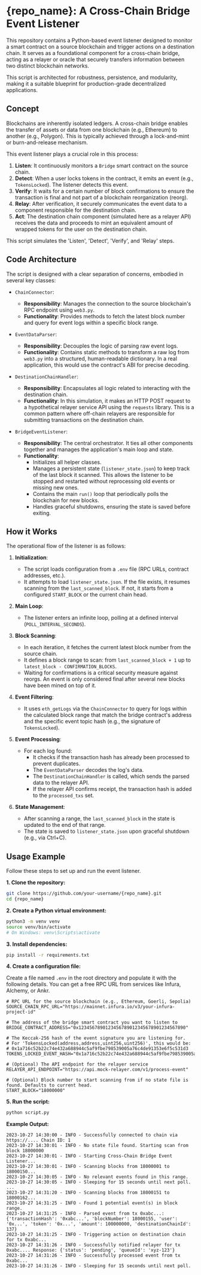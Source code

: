 # {repo_name}: A Cross-Chain Bridge Event Listener

This repository contains a Python-based event listener designed to monitor a smart contract on a source blockchain and trigger actions on a destination chain. It serves as a foundational component for a cross-chain bridge, acting as a relayer or oracle that securely transfers information between two distinct blockchain networks.

This script is architected for robustness, persistence, and modularity, making it a suitable blueprint for production-grade decentralized applications.

## Concept

Blockchains are inherently isolated ledgers. A cross-chain bridge enables the transfer of assets or data from one blockchain (e.g., Ethereum) to another (e.g., Polygon). This is typically achieved through a lock-and-mint or burn-and-release mechanism.

This event listener plays a crucial role in this process:
1.  **Listen**: It continuously monitors a `Bridge` smart contract on the source chain.
2.  **Detect**: When a user locks tokens in the contract, it emits an event (e.g., `TokensLocked`). The listener detects this event.
3.  **Verify**: It waits for a certain number of block confirmations to ensure the transaction is final and not part of a blockchain reorganization (reorg).
4.  **Relay**: After verification, it securely communicates the event data to a component responsible for the destination chain.
5.  **Act**: The destination chain component (simulated here as a relayer API) receives the data and proceeds to mint an equivalent amount of wrapped tokens for the user on the destination chain.

This script simulates the 'Listen', 'Detect', 'Verify', and 'Relay' steps.

## Code Architecture

The script is designed with a clear separation of concerns, embodied in several key classes:

*   `ChainConnector`:
    *   **Responsibility**: Manages the connection to the source blockchain's RPC endpoint using `web3.py`.
    *   **Functionality**: Provides methods to fetch the latest block number and query for event logs within a specific block range.

*   `EventDataParser`:
    *   **Responsibility**: Decouples the logic of parsing raw event logs.
    *   **Functionality**: Contains static methods to transform a raw log from `web3.py` into a structured, human-readable dictionary. In a real application, this would use the contract's ABI for precise decoding.

*   `DestinationChainHandler`:
    *   **Responsibility**: Encapsulates all logic related to interacting with the destination chain.
    *   **Functionality**: In this simulation, it makes an HTTP POST request to a hypothetical relayer service API using the `requests` library. This is a common pattern where off-chain relayers are responsible for submitting transactions on the destination chain.

*   `BridgeEventListener`:
    *   **Responsibility**: The central orchestrator. It ties all other components together and manages the application's main loop and state.
    *   **Functionality**: 
        *   Initializes all helper classes.
        *   Manages a persistent state (`listener_state.json`) to keep track of the last block it scanned. This allows the listener to be stopped and restarted without reprocessing old events or missing new ones.
        *   Contains the main `run()` loop that periodically polls the blockchain for new blocks.
        *   Handles graceful shutdowns, ensuring the state is saved before exiting.

## How it Works

The operational flow of the listener is as follows:

1.  **Initialization**: 
    *   The script loads configuration from a `.env` file (RPC URLs, contract addresses, etc.).
    *   It attempts to load `listener_state.json`. If the file exists, it resumes scanning from the `last_scanned_block`. If not, it starts from a configured `START_BLOCK` or the current chain head.

2.  **Main Loop**: 
    *   The listener enters an infinite loop, polling at a defined interval (`POLL_INTERVAL_SECONDS`).

3.  **Block Scanning**: 
    *   In each iteration, it fetches the current latest block number from the source chain.
    *   It defines a block range to scan: from `last_scanned_block + 1` up to `latest_block - CONFIRMATION_BLOCKS`.
    *   Waiting for confirmations is a critical security measure against reorgs. An event is only considered final after several new blocks have been mined on top of it.

4.  **Event Filtering**: 
    *   It uses `eth_getLogs` via the `ChainConnector` to query for logs within the calculated block range that match the bridge contract's address and the specific event topic hash (e.g., the signature of `TokensLocked`).

5.  **Event Processing**: 
    *   For each log found:
        *   It checks if the transaction hash has already been processed to prevent duplicates.
        *   The `EventDataParser` decodes the log's data.
        *   The `DestinationChainHandler` is called, which sends the parsed data to the relayer API.
        *   If the relayer API confirms receipt, the transaction hash is added to the `processed_txs` set.

6.  **State Management**: 
    *   After scanning a range, the `last_scanned_block` in the state is updated to the end of that range.
    *   The state is saved to `listener_state.json` upon graceful shutdown (e.g., via Ctrl+C).

## Usage Example

Follow these steps to set up and run the event listener.

**1. Clone the repository:**
```bash
git clone https://github.com/your-username/{repo_name}.git
cd {repo_name}
```

**2. Create a Python virtual environment:**
```bash
python3 -m venv venv
source venv/bin/activate
# On Windows: venv\Scripts\activate
```

**3. Install dependencies:**
```bash
pip install -r requirements.txt
```

**4. Create a configuration file:**

Create a file named `.env` in the root directory and populate it with the following details. You can get a free RPC URL from services like Infura, Alchemy, or Ankr.

```env
# RPC URL for the source blockchain (e.g., Ethereum, Goerli, Sepolia)
SOURCE_CHAIN_RPC_URL="https://mainnet.infura.io/v3/your-infura-project-id"

# The address of the bridge smart contract you want to listen to
BRIDGE_CONTRACT_ADDRESS="0x1234567890123456789012345678901234567890"

# The Keccak-256 hash of the event signature you are listening for.
# For 'TokensLocked(address,address,uint256,uint256)', this would be:
# 0x1a716c52b22c74e432a688944c5af9fbe798539005a76c4de91353e6f5c531d3
TOKENS_LOCKED_EVENT_HASH="0x1a716c52b22c74e432a688944c5af9fbe798539005a76c4de91353e6f5c531d3"

# (Optional) The API endpoint for the relayer service
RELAYER_API_ENDPOINT="https://api.mock-relayer.com/v1/process-event"

# (Optional) Block number to start scanning from if no state file is found. Defaults to current head.
START_BLOCK="18000000"
```

**5. Run the script:**

```bash
python script.py
```

**Example Output:**

```
2023-10-27 14:30:00 - INFO - Successfully connected to chain via https://.... Chain ID: 1
2023-10-27 14:30:01 - INFO - No state file found. Starting scan from block 18000000
2023-10-27 14:30:01 - INFO - Starting Cross-Chain Bridge Event Listener...
2023-10-27 14:30:01 - INFO - Scanning blocks from 18000001 to 18000150...
2023-10-27 14:30:05 - INFO - No relevant events found in this range.
2023-10-27 14:30:05 - INFO - Sleeping for 15 seconds until next poll.
...
2023-10-27 14:31:20 - INFO - Scanning blocks from 18000151 to 18000162...
2023-10-27 14:31:25 - INFO - Found 1 potential event(s) in block range.
2023-10-27 14:31:25 - INFO - Parsed event from tx 0xabc...: {'transactionHash': '0xabc...', 'blockNumber': 18000155, 'user': '0x...', 'token': '0x...', 'amount': 100000000, 'destinationChainId': 137}
2023-10-27 14:31:25 - INFO - Triggering action on destination chain for tx 0xabc...
2023-10-27 14:31:26 - INFO - Successfully notified relayer for tx 0xabc.... Response: {'status': 'pending', 'queueId': 'xyz-123'}
2023-10-27 14:31:26 - INFO - Successfully processed event from tx 0xabc...
2023-10-27 14:31:26 - INFO - Sleeping for 15 seconds until next poll.
```
